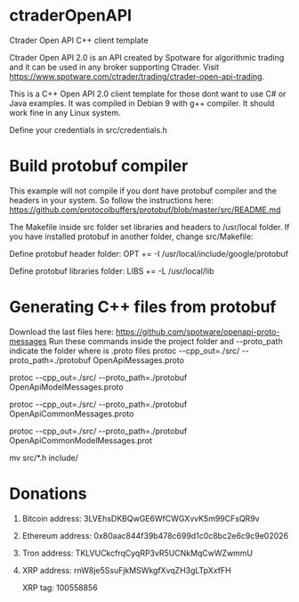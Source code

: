 # ctraderOpenAPI
Ctrader Open API C++ client template

Ctrader Open API 2.0 is an API created by Spotware for algorithmic trading and it can be
used in any broker supporting Ctrader. Visit https://www.spotware.com/ctrader/trading/ctrader-open-api-trading. 

This is a C++ Open API 2.0 client template for those dont want to use C# or Java examples.
It was compiled in Debian 9 with g++ compiler. It should work fine in any Linux system.

Define your credentials in src/credentials.h

# Build protobuf compiler
This example will not compile if you dont have protobuf compiler and the headers in your system. 
So follow the instructions here: https://github.com/protocolbuffers/protobuf/blob/master/src/README.md

The Makefile inside src folder set libraries and headers to /usr/local folder. If you have installed protobuf
in another folder, change src/Makefile:

Define protobuf header folder:
OPT += -I /usr/local/include/google/protobuf

Define protobuf libraries folder:
LIBS += -L /usr/local/lib

# Generating C++ files from protobuf
Download the last files here: https://github.com/spotware/openapi-proto-messages
Run these commands inside the project folder and --proto_path indicate the folder where is .proto files
protoc --cpp_out=./src/ --proto_path=./protobuf OpenApiMessages.proto

protoc --cpp_out=./src/ --proto_path=./protobuf OpenApiModelMessages.proto

protoc --cpp_out=./src/ --proto_path=./protobuf OpenApiCommonMessages.proto

protoc --cpp_out=./src/ --proto_path=./protobuf OpenApiCommonModelMessages.prot

mv src/*.h include/

# Donations

1. Bitcoin address: 3LVEhsDKBQwGE6WfCWGXvvK5m99CFsQR9v

2. Ethereum address: 0x80aac844f39b478c699d1c0c8bc2e6c9c9e02026

3. Tron address: TKLVUCkcfrqCyqRP3vR5UCNkMqCwWZwmmU

4. XRP address: rnW8je5SsuFjkMSWkgfXvqZH3gLTpXxfFH

   XRP tag: 100558856
